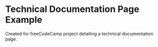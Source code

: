 
# Technical Documentation Page Example
 
 Created for freeCodeCamp project detailing a technical documentation page.
